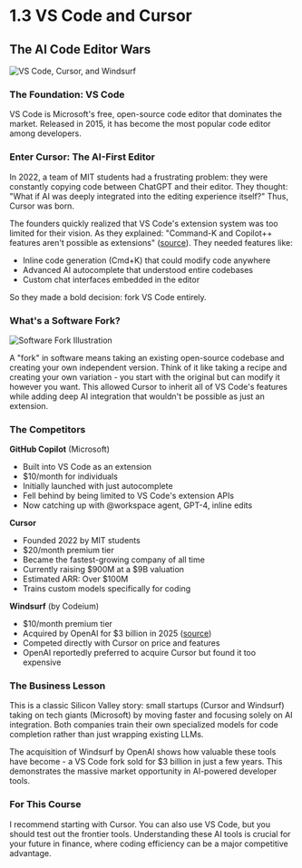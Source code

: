 # 1.3 VS Code and Cursor

## The AI Code Editor Wars

![VS Code, Cursor, and Windsurf](./assets/cursor_vscode_windsurf.jpg)

### The Foundation: VS Code

VS Code is Microsoft's free, open-source code editor that dominates the market. Released in 2015, it has become the most popular code editor among developers.

### Enter Cursor: The AI-First Editor

In 2022, a team of MIT students had a frustrating problem: they were constantly copying code between ChatGPT and their editor. They thought: "What if AI was deeply integrated into the editing experience itself?" Thus, Cursor was born.

The founders quickly realized that VS Code's extension system was too limited for their vision. As they explained: "Command-K and Copilot++ features aren't possible as extensions" ([source](https://forum.cursor.com/t/vs-fork-question/5105)). They needed features like:
- Inline code generation (Cmd+K) that could modify code anywhere
- Advanced AI autocomplete that understood entire codebases
- Custom chat interfaces embedded in the editor

So they made a bold decision: fork VS Code entirely.

### What's a Software Fork?

![Software Fork Illustration](./assets/software_fork.png)

A "fork" in software means taking an existing open-source codebase and creating your own independent version. Think of it like taking a recipe and creating your own variation - you start with the original but can modify it however you want. This allowed Cursor to inherit all of VS Code's features while adding deep AI integration that wouldn't be possible as just an extension.

### The Competitors

**GitHub Copilot** (Microsoft)
- Built into VS Code as an extension
- $10/month for individuals
- Initially launched with just autocomplete
- Fell behind by being limited to VS Code's extension APIs
- Now catching up with @workspace agent, GPT-4, inline edits

**Cursor** 
- Founded 2022 by MIT students
- $20/month premium tier
- Became the fastest-growing company of all time
- Currently raising $900M at a $9B valuation
- Estimated ARR: Over $100M
- Trains custom models specifically for coding

**Windsurf** (by Codeium)
- $10/month premium tier  
- Acquired by OpenAI for $3 billion in 2025 ([source](https://davidsj.substack.com/p/openai-windsurfing))
- Competed directly with Cursor on price and features
- OpenAI reportedly preferred to acquire Cursor but found it too expensive

### The Business Lesson

This is a classic Silicon Valley story: small startups (Cursor and Windsurf) taking on tech giants (Microsoft) by moving faster and focusing solely on AI integration. Both companies train their own specialized models for code completion rather than just wrapping existing LLMs.

The acquisition of Windsurf by OpenAI shows how valuable these tools have become - a VS Code fork sold for $3 billion in just a few years. This demonstrates the massive market opportunity in AI-powered developer tools.

### For This Course

I recommend starting with Cursor. You can also use VS Code, but you should test out the frontier tools. Understanding these AI tools is crucial for your future in finance, where coding efficiency can be a major competitive advantage.